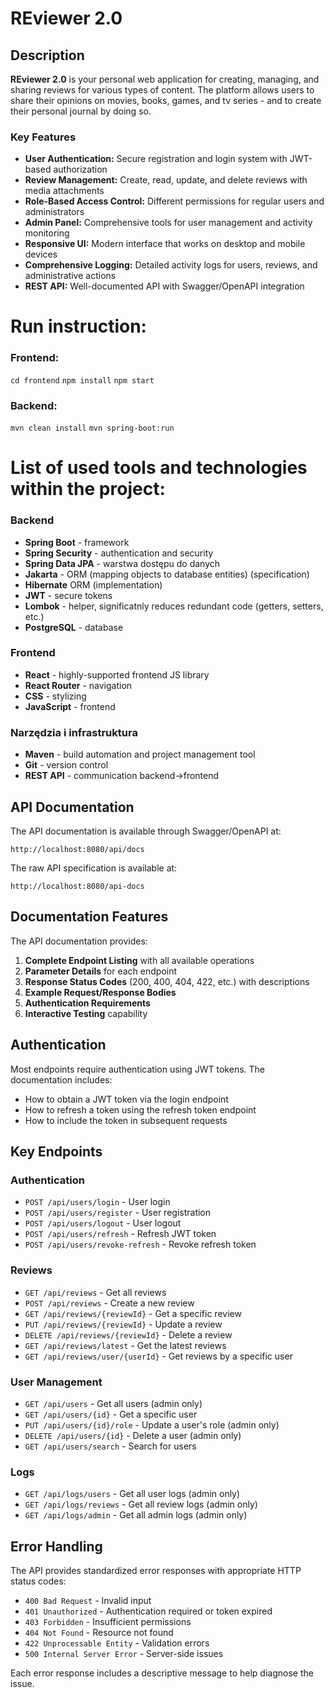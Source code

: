 # REviewer 2.0
## Description
**REviewer 2.0** is your personal web application for creating, managing, and sharing reviews for various types of content. 
The platform allows users to share their opinions on movies, books, games, and tv series - and to create their personal journal by doing so.

###  Key Features
- **User Authentication:** Secure registration and login system with JWT-based authorization
- **Review Management:** Create, read, update, and delete reviews with media attachments
- **Role-Based Access Control:** Different permissions for regular users and administrators
- **Admin Panel:** Comprehensive tools for user management and activity monitoring
- **Responsive UI:** Modern interface that works on desktop and mobile devices
- **Comprehensive Logging:** Detailed activity logs for users, reviews, and administrative actions
- **REST API:** Well-documented API with Swagger/OpenAPI integration

# Run instruction:
### Frontend:
`cd frontend`
`npm install`
`npm start`

### Backend:
`mvn clean install`
`mvn spring-boot:run`

# List of used tools and technologies within the project:
### Backend
- **Spring Boot** - framework
- **Spring Security** - authentication and security
- **Spring Data JPA** - warstwa dostępu do danych
- **Jakarta** - ORM (mapping objects to database entities) (specification)
- **Hibernate** ORM (implementation)
- **JWT** - secure tokens
- **Lombok** - helper, significatnly reduces redundant code (getters, setters, etc.)
- **PostgreSQL** - database

### Frontend
- **React** - highly-supported frontend JS library
- **React Router** - navigation
- **CSS** - stylizing
- **JavaScript** - frontend

### Narzędzia i infrastruktura
- **Maven** - build automation and project management tool
- **Git** - version control
- **REST API** - communication backend->frontend

## API Documentation

The API documentation is available through Swagger/OpenAPI at:

```
http://localhost:8080/api/docs
```

The raw API specification is available at:

```
http://localhost:8080/api-docs
```

## Documentation Features

The API documentation provides:

1. **Complete Endpoint Listing** with all available operations
2. **Parameter Details** for each endpoint
3. **Response Status Codes** (200, 400, 404, 422, etc.) with descriptions
4. **Example Request/Response Bodies**
5. **Authentication Requirements**
6. **Interactive Testing** capability

## Authentication

Most endpoints require authentication using JWT tokens. The documentation includes:

- How to obtain a JWT token via the login endpoint
- How to refresh a token using the refresh token endpoint
- How to include the token in subsequent requests

## Key Endpoints

### Authentication

- `POST /api/users/login` - User login
- `POST /api/users/register` - User registration
- `POST /api/users/logout` - User logout
- `POST /api/users/refresh` - Refresh JWT token
- `POST /api/users/revoke-refresh` - Revoke refresh token

### Reviews

- `GET /api/reviews` - Get all reviews
- `POST /api/reviews` - Create a new review
- `GET /api/reviews/{reviewId}` - Get a specific review
- `PUT /api/reviews/{reviewId}` - Update a review
- `DELETE /api/reviews/{reviewId}` - Delete a review
- `GET /api/reviews/latest` - Get the latest reviews
- `GET /api/reviews/user/{userId}` - Get reviews by a specific user

### User Management

- `GET /api/users` - Get all users (admin only)
- `GET /api/users/{id}` - Get a specific user
- `PUT /api/users/{id}/role` - Update a user's role (admin only)
- `DELETE /api/users/{id}` - Delete a user (admin only)
- `GET /api/users/search` - Search for users

### Logs

- `GET /api/logs/users` - Get all user logs (admin only)
- `GET /api/logs/reviews` - Get all review logs (admin only)
- `GET /api/logs/admin` - Get all admin logs (admin only)

## Error Handling

The API provides standardized error responses with appropriate HTTP status codes:

- `400 Bad Request` - Invalid input
- `401 Unauthorized` - Authentication required or token expired
- `403 Forbidden` - Insufficient permissions
- `404 Not Found` - Resource not found
- `422 Unprocessable Entity` - Validation errors
- `500 Internal Server Error` - Server-side issues

Each error response includes a descriptive message to help diagnose the issue.
